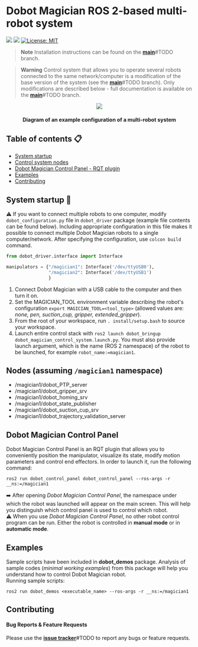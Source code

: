 # Dobot Magician ROS 2-based multi-robot system
<img src="https://img.shields.io/badge/ros--version-humble-green"/>  <img src="https://img.shields.io/badge/platform%20-Ubuntu%2022.04-orange"/>  [![License: MIT](https://img.shields.io/badge/License-MIT-yellow.svg)](https://opensource.org/licenses/MIT)

> **Note**
> Installation instructions can be found on the [**main**]()#TODO branch.
  
> **Warning**
> Control system that allows you to operate several robots connected to the same network/computer is a modification of the base version of the system (see the [**main**]()#TODO branch). Only modifications are described below - full documentation is available on the [**main**]()#TODO branch.


<p align="center">
<img src="https://github.com/jkaniuka/dobot_ros2/assets/80155305/a24117cb-fdd3-41b9-a24d-b1ff1022da0e"/>
</p> 
<h4 align="center">Diagram of an example configuration of a multi-robot system</h4> 

## Table of contents :clipboard:
* [System startup](#running)
* [Control system nodes](#nodes)
* [Dobot Magician Control Panel - RQT plugin](#dmcp)
* [Examples](#examples)
* [Contributing](#contributing)

<a name="running"></a>
## System startup :robot:
:warning: If you want to connect multiple robots to one computer, modify `dobot_configuration.py` file in `dobot_driver` package (example file contents can be found below). Including appropriate configuration in this file makes it possible to connect multiple Dobot Magician robots to a single computer/network. After specifying the configuration, use `colcon build` command.

```python
from dobot_driver.interface import Interface

manipulators = {"/magician1": Interface('/dev/ttyUSB0'),
                "/magician2": Interface('/dev/ttyUSB1')
                }
```


1. Connect Dobot Magician with a USB cable to the computer and then turn it on. 
2. Set the MAGICIAN_TOOL environment variable describing the robot's configuration `export MAGICIAN_TOOL=<tool_type>` (allowed values are: _none, pen, suction_cup, gripper, extended_gripper_).
3. From the root of your workspace, run `. install/setup.bash` to source your workspace.
4. Launch entire control stack with `ros2 launch dobot_bringup dobot_magician_control_system.launch.py`. You must also provide launch argument, which is the name (ROS 2 namespace) of the robot to be launched, for example `robot_name:=magician1`.

<a name="nodes"></a>
## Nodes (assuming `/magician1` namespace)
- /magician1/dobot_PTP_server
- /magician1/dobot_gripper_srv
- /magician1/dobot_homing_srv
- /magician1/dobot_state_publisher
- /magician1/dobot_suction_cup_srv
- /magician1/dobot_trajectory_validation_server


<a name="dmcp"></a>
## Dobot Magician Control Panel
Dobot Magician Control Panel is an RQT plugin that allows you to conveniently position the manipulator, visualize its state, modify motion parameters and control end effectors. In order to launch it,  run the following command:
```
ros2 run dobot_control_panel dobot_control_panel --ros-args -r __ns:=/magician1
```
:arrow_right: After opening _Dobot Magician Control Panel_, the namespace under which the robot was launched will appear on the main screen. This will help you distinguish which control panel is used to control which robot.   
:warning: When you use _Dobot Magician Control Panel_, no other robot control program can be run. Either the robot is controlled in **manual mode** or in **automatic mode**.   



<a name="examples"></a>
## Examples
Sample scripts have been included in **dobot_demos** package. Analysis of sample codes (_minimal working examples_) from this package will help you understand how to control Dobot Magician robot.  
Running sample scripts:  
```
ros2 run dobot_demos <executable_name> --ros-args -r __ns:=/magician1
```

<a name="contributing"></a>
## Contributing

#### Bug Reports & Feature Requests

Please use the [**issue tracker**]()#TODO to report any bugs or feature requests.




